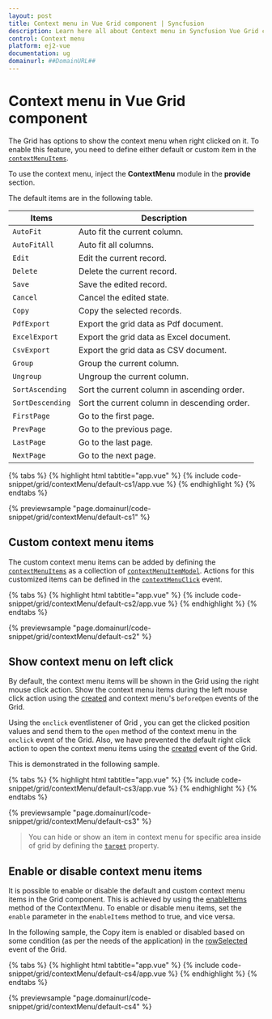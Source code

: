 ```yaml
---
layout: post
title: Context menu in Vue Grid component | Syncfusion
description: Learn here all about Context menu in Syncfusion Vue Grid component of Syncfusion Essential JS 2 and more.
control: Context menu 
platform: ej2-vue
documentation: ug
domainurl: ##DomainURL##
---
```


# Context menu in Vue Grid component

The Grid has options to show the context menu when right clicked on it. To enable this feature,
you need to define either default or custom item in the
[`contextMenuItems`](https://ej2.syncfusion.com/vue/documentation/api/grid/#contextmenuitems).

To use the context menu, inject the **ContextMenu** module in the **provide** section.

The default items are in the following table.

Items| Description
----|----
`AutoFit`|  Auto fit the current column.
`AutoFitAll` | Auto fit all columns.
`Edit`|  Edit the current record.
`Delete` | Delete the current record.
`Save` | Save the edited record.
`Cancel` | Cancel the edited state.
`Copy` | Copy the selected records.
`PdfExport` | Export the grid data as Pdf document.
`ExcelExport` | Export the grid data as Excel document.
`CsvExport` | Export the grid data as CSV document.
`Group` | Group the current column.
`Ungroup` | Ungroup the current column.
`SortAscending` | Sort the current column in ascending order.
`SortDescending` | Sort the current column in descending order.
`FirstPage` | Go to the first page.
`PrevPage` | Go to the previous page.
`LastPage` | Go to the last page.
`NextPage` | Go to the next page.

{% tabs %}
{% highlight html tabtitle="app.vue" %}
{% include code-snippet/grid/contextMenu/default-cs1/app.vue %}
{% endhighlight %}
{% endtabs %}
        
{% previewsample "page.domainurl/code-snippet/grid/contextMenu/default-cs1" %}

## Custom context menu items

The custom context menu items can be added by defining the
[`contextMenuItems`](https://ej2.syncfusion.com/vue/documentation/api/grid/#contextmenuitems) as a collection of
[`contextMenuItemModel`](https://ej2.syncfusion.com/vue/documentation/api/grid/contextMenuItemModel/).
Actions for this customized items can be defined in the
[`contextMenuClick`](https://ej2.syncfusion.com/vue/documentation/api/grid/#contextmenuclick) event.

{% tabs %}
{% highlight html tabtitle="app.vue" %}
{% include code-snippet/grid/contextMenu/default-cs2/app.vue %}
{% endhighlight %}
{% endtabs %}
        
{% previewsample "page.domainurl/code-snippet/grid/contextMenu/default-cs2" %}

## Show context menu on left click

By default, the context menu items will be shown in the Grid using the right mouse click action. Show the context menu items during the left mouse click action using the [created](https://ej2.syncfusion.com/vue/documentation/api/grid/#created) and context menu's `beforeOpen` events of the Grid.

Using the `onclick` eventlistener of Grid , you can get the clicked position values and send them to the `open` method of the context menu in the `onclick` event of the Grid. Also, we have prevented the default right click action to open the context menu items using the [created](https://ej2.syncfusion.com/vue/documentation/api/grid/#created) event of the Grid.

This is demonstrated in the following sample.

{% tabs %}
{% highlight html tabtitle="app.vue" %}
{% include code-snippet/grid/contextMenu/default-cs3/app.vue %}
{% endhighlight %}
{% endtabs %}
        
{% previewsample "page.domainurl/code-snippet/grid/contextMenu/default-cs3" %}

> You can hide or show an item in context menu for specific area inside of grid by defining the [`target`](https://ej2.syncfusion.com/vue/documentation/api/grid/contextMenuItemModel/#target) property.

## Enable or disable context menu items

It is possible to enable or disable the default and custom context menu items in the Grid component. This is achieved by using the [enableItems](https://ej2.syncfusion.com/vue/documentation/api/context-menu/#enableitems) method of the ContextMenu. To enable or disable menu items, set the `enable` parameter in the `enableItems` method to true, and vice versa.

In the following sample, the Copy item is enabled or disabled based on some condition (as per the needs of the application) in the [rowSelected](https://ej2.syncfusion.com/vue/documentation/api/grid#rowselected) event of the Grid.

{% tabs %}
{% highlight html tabtitle="app.vue" %}
{% include code-snippet/grid/contextMenu/default-cs4/app.vue %}
{% endhighlight %}
{% endtabs %}
        
{% previewsample "page.domainurl/code-snippet/grid/contextMenu/default-cs4" %}